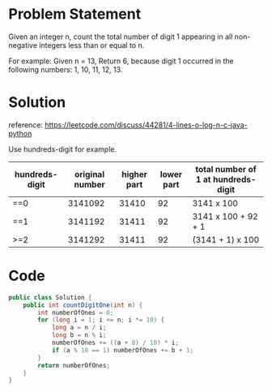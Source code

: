 # Problem Statement

Given an integer n, count the total number of digit 1 appearing in all non-negative integers less than or equal to n.

For example:
Given n = 13,
Return 6, because digit 1 occurred in the following numbers: 1, 10, 11, 12, 13.

# Solution

reference: https://leetcode.com/discuss/44281/4-lines-o-log-n-c-java-python

Use hundreds-digit for example.

| hundreds-digit     | original number | higher part | lower part | total number of 1 at hundreds-digit|
| --------|---------|-------|-------|-------|
| ==0 |3141092|31410|92|3141 x 100|
| ==1 |3141192|31411|92|3141 x 100 + 92 + 1|
| >=2 |3141292|31411|92|(3141 + 1) x 100|


# Code

```java
public class Solution {
    public int countDigitOne(int n) {
        int numberOfOnes = 0;
        for (long i = 1; i <= n; i *= 10) {
            long a = n / i;
            long b = n % i;
            numberOfOnes += ((a + 8) / 10) * i;
            if (a % 10 == 1) numberOfOnes += b + 1;
        }
        return numberOfOnes;
    }
}
```